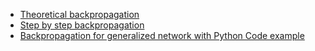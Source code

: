 * [Theoretical backpropagation](https://www.python-course.eu/neural_networks_backpropagation.php)
* [Step by step backpropagation](https://mattmazur.com/2015/03/17/a-step-by-step-backpropagation-example/)
* [Backpropagation for generalized network with Python Code example](http://www.adeveloperdiary.com/data-science/machine-learning/understand-and-implement-the-backpropagation-algorithm-from-scratch-in-python/)

